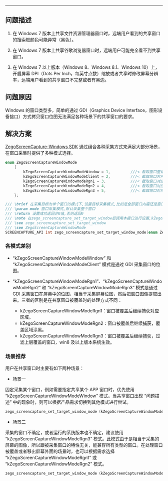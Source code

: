 <Title>如何处理 Windows 7 窗口共享异常？</Title>



- - -

## 问题描述

1. 在 Windows 7 版本上共享文件资源管理器窗口时，远端用户看到的共享窗口的搜索框颜色可能异常（黑色）。

2. 在 Windows 7 版本上共享谷歌浏览器窗口时，远端用户可能完全看不到共享窗口。

3. 在 Windows 7 以上版本（Windows 8、Windows 8.1、Windows 10）上，开启屏幕 DPI（Dots Per Inch，每英寸点数）缩放或者共享时修改屏幕分辨率，远端用户看到的共享窗口不完整或者有黑边。


## 问题原因

Windows 的窗口类型多，简单的通过 GDI（Graphics Device Interface，图形设备接口）方式拷贝窗口位图无法满足各种场景下的共享窗口的要求。

## 解决方案

[ZegoScreenCapture-Windows SDK](https://doc-zh.zego.im/article/3167) 通过组合各种采集方式来满足大部分场景，在窗口采集时提供了多种模式选择。

```cpp
enum ZegoScreenCaptureWindowMode
	{
		kZegoScreenCaptureWindowModeWindow = 1,			///< 截取窗口整体画面
		kZegoScreenCaptureWindowModeClient = 2,			///< 截取窗口客户区
		kZegoScreenCaptureWindowModeRgn1 = 3,			///< 截取窗口对应屏幕区域	(窗口被覆盖后继续捕获对应区域)
		kZegoScreenCaptureWindowModeRgn2 = 4,			///< 截取窗口对应屏幕区域	(窗口被覆盖后继续捕获，覆盖区域涂黑)
		kZegoScreenCaptureWindowModeRgn3 = 5,			///< 截取窗口对应屏幕区域	(窗口被覆盖后继续捕获，过滤上层覆盖的窗口，win8 及以后系统生效)
	};

/// \brief 在采集目标为单个窗口的模式下,设置目标采集模式,比如是全部窗口内容还是窗口客户区内容(macOS没有实现)
/// \param mode 窗口采集模式,默认采集整个窗口
/// \return 设置成功返回非0值,否则返回0
/// \note 在zego_screencapture_set_target_window后调用本接口进行设置,kZegoScreenCaptureWindowModelClient仅支持有限窗口
/// \see zego_screencapture_set_target_window
/// \see ZegoScreenCaptureWindowMode
SCREENCAPTURE_API int zego_screencapture_set_target_window_mode(enum ZegoScreenCaptureWindowMode mode);
```

### 各模式差别

- “kZegoScreenCaptureWindowModeWindow” 和 “kZegoScreenCaptureWindowModeClient” 模式是通过 GDI 采集窗口的位图。

- “kZegoScreenCaptureWindowModeRgn1”、“kZegoScreenCaptureWindowModeRgn2” 和 “kZegoScreenCaptureWindowModeRgn3” 模式是通过 GDI 采集窗口在屏幕中的位图，相当于采集屏幕位图，然后把窗口图像提取出来。三者的区别是在共享窗口被覆盖时的处理方式不同：
    - kZegoScreenCaptureWindowModeRgn1：窗口被覆盖后继续捕获对应区域。
    - kZegoScreenCaptureWindowModeRgn2：窗口被覆盖后继续捕获，覆盖区域涂黑。
    - kZegoScreenCaptureWindowModeRgn3：窗口被覆盖后继续捕获，过滤上层覆盖的窗口，win8 及以上版本系统生效。


### 场景推荐

用户在共享窗口时主要有如下两种场景：

- 场景一

固定采集某个窗口，例如需要指定共享某个 APP 窗口时，优先使用 “kZegoScreenCaptureWindowModeWindow” 模式。当共享窗口出现 “问题描述” 中的现象时，则可以根据产品需求切换到其他模式进行尝试。

```cpp
zego_screencapture_set_target_window_mode（kZegoScreenCaptureWindowModeWindow）；
```

- 场景二

采集的窗口不确定，或者运行的系统版本也不确定，建议使用 “kZegoScreenCaptureWindowModeRgn3” 模式。此模式由于是相当于采集的屏幕的图像，所以跟被采集窗口的特性无关，能兼容所有类型的窗口。在处理窗口被覆盖或者移出屏幕外面的场景时，也可以根据需求选择 “kZegoScreenCaptureWindowModeRgn1” 或 “kZegoScreenCaptureWindowModeRgn2” 模式。

```cpp
zego_screencapture_set_target_window_mode（kZegoScreenCaptureWindowModeClient）；
```
